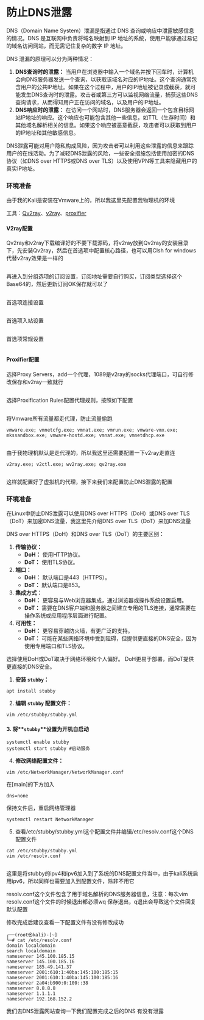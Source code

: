 # 防止DNS泄露

DNS（Domain Name System）泄漏是指通过 DNS 查询或响应中泄露敏感信息的情况。DNS 是互联网中负责将域名映射到 IP 地址的系统，使用户能够通过易记的域名访问网站，而无需记住复杂的数字 IP 地址。

DNS 泄漏的原理可以分为两种情况：

1. **DNS查询时的泄露：** 当用户在浏览器中输入一个域名并按下回车时，计算机会向DNS服务器发送一个查询，以获取该域名对应的IP地址。这个查询通常包含用户的公共IP地址。如果在这个过程中，用户的IP地址被记录或截获，就可能发生DNS查询时的泄露。攻击者或第三方可以监视网络流量，捕获这些DNS查询请求，从而得知用户正在访问的域名，以及用户的IP地址。
2. **DNS响应时的泄露：** 在访问一个网站时，DNS服务器会返回一个包含目标网站IP地址的响应。这个响应也可能包含其他一些信息，如TTL（生存时间）和其他域名解析相关的信息。如果这个响应被恶意截获，攻击者可以获取到用户的IP地址和其他敏感信息。

DNS泄露可能对用户隐私构成风险，因为攻击者可以利用这些泄露的信息来跟踪用户的在线活动。为了减轻DNS泄露的风险，一些安全措施包括使用加密的DNS协议（如DNS over HTTPS或DNS over TLS）以及使用VPN等工具来隐藏用户的真实IP地址。

### 环境准备

由于我的Kali是安装在Vmware上的，所以我这里先配置我物理机的环境

工具：[Qv2ray](https://github.com/Qv2ray/Qv2ray)、[v2ray](https://github.com/v2ray/v2ray-core)、[proxifier](https://www.proxifier.com/)

#### V2ray配置

Qv2ray和v2ray下载编译好的不要下载源码，将v2ray放到Qv2ray的安装目录下，先安装Qv2ray，然后在首选项中配置核心路径，也可以用Clsh for windows 代替v2ray效果是一样的

<figure><img src="../.gitbook/assets/image.png" alt=""><figcaption></figcaption></figure>

再进入到分组选项的订阅设置，订阅地址需要自行购买，订阅类型选择这个Base64的，然后更新订阅OK保存就可以了

<figure><img src="../.gitbook/assets/image (2).png" alt=""><figcaption></figcaption></figure>

首选项连接设置

<figure><img src="../.gitbook/assets/image (96).png" alt=""><figcaption></figcaption></figure>

首选项入站设置

<figure><img src="../.gitbook/assets/image (97).png" alt=""><figcaption></figcaption></figure>

首选项常规设置

<figure><img src="../.gitbook/assets/image (98).png" alt=""><figcaption></figcaption></figure>

#### Proxifier配置

选择Proxy Servers，add一个代理，1089是v2ray的socks代理端口，可自行修改保存和v2ray一致就行

<figure><img src="../.gitbook/assets/image (3).png" alt=""><figcaption></figcaption></figure>

选择Proxification  Rules配置代理规则，按照如下配置

<figure><img src="../.gitbook/assets/image (4).png" alt=""><figcaption></figcaption></figure>

将Vmware所有流量都走代理，防止流量偷跑

```
vmware.exe; vmnetcfg.exe; vmnat.exe; vmrun.exe; vmware-vmx.exe; mkssandbox.exe; vmware-hostd.exe; vmnat.exe; vmnetdhcp.exe
```

<figure><img src="../.gitbook/assets/image (5).png" alt=""><figcaption></figcaption></figure>

由于我物理机默认是走代理的，所以我这里还需要配置一下v2ray走直连

```
v2ray.exe; v2ctl.exe; wv2ray.exe; qv2ray.exe
```

<figure><img src="../.gitbook/assets/image (6).png" alt=""><figcaption></figcaption></figure>

这样就配置好了虚拟机的代理，接下来我们来配置防止DNS泄露的配置



### 环境准备

在Linux中防止DNS泄露可以使用DNS over HTTPS（DoH）或DNS over TLS（DoT）来加密DNS流量，我这里先介绍DNS over TLS（DoT）来加DNS流量

DNS over HTTPS（DoH）和DNS over TLS（DoT）的主要区别：

1. **传输协议：**
   * **DoH：** 使用HTTP协议。
   * **DoT：** 使用TLS协议。
2. **端口：**
   * **DoH：** 默认端口是443（HTTPS）。
   * **DoT：** 默认端口是853。
3. **集成方式：**
   * **DoH：** 更容易与Web浏览器集成，通过浏览器或操作系统设置启用。
   * **DoT：** 需要在DNS客户端和服务器之间建立专用的TLS连接，通常需要在操作系统或应用程序层面进行配置。
4. **可用性：**
   * **DoH：** 更容易穿越防火墙，有更广泛的支持。
   * **DoT：** 可能在某些网络环境中受到阻碍，但提供更直接的DNS安全，因为使用专用端口和TLS协议。

选择使用DoH或DoT取决于网络环境和个人偏好。 DoH更易于部署，而DoT提供更直接的DNS安全。

1. **安装 `stubby`：**

```
apt install stubby
```

2. **编辑 `stubby` 配置文件：**

```
vim /etc/stubby/stubby.yml
```

#### 3. 将**`stubby`**设置为开机自启动

```
systemctl enable stubby
systemctl start stubby #启动服务
```

4. **修改网络配置文件：**

```
vim /etc/NetworkManager/NetworkManager.conf
```

在\[main]的下方加入

```
dns=none
```

保持文件后，重启网络管理器

```
systemctl restart NetworkManager
```

5. 查看/etc/stubby/stubby.yml这个配置文件并编辑/etc/resolv.conf这个DNS 配置文件

```
cat /etc/stubby/stubby.yml
vim /etc/resolv.conf
```

<figure><img src="../.gitbook/assets/image (93).png" alt=""><figcaption></figcaption></figure>

这里是将stubby的ipv4和ipv6加入到了系统的DNS配置文件当中，由于kali系统启用ipv6，所以同样也需要加入到配置文件，除非不用它

resolv.conf这个文件包含了用于域名解析的DNS服务器信息，注意：每次vim resolv.conf这个文件的时候退出都必须wq 保存退出，q退出会导致这个文件回复默认配置

修改完成后建议查看一下配置文件有没有修改成功

```
┌──(root㉿kali)-[~]
└─# cat /etc/resolv.conf
domain localdomain
search localdomain
nameserver 145.100.185.15
nameserver 145.100.185.16
nameserver 185.49.141.37
nameserver 2001:610:1:40ba:145:100:185:15
nameserver 2001:610:1:40ba:145:100:185:16
nameserver 2a04:b900:0:100::38
nameserver 8.8.8.8
nameserver 1.1.1.1
nameserver 192.168.152.2

```

我们去DNS泄露网站查询一下我们配置完成之后的DNS 有没有泄露

<figure><img src="../.gitbook/assets/image (94).png" alt=""><figcaption></figcaption></figure>

<figure><img src="../.gitbook/assets/image (95).png" alt=""><figcaption></figcaption></figure>
